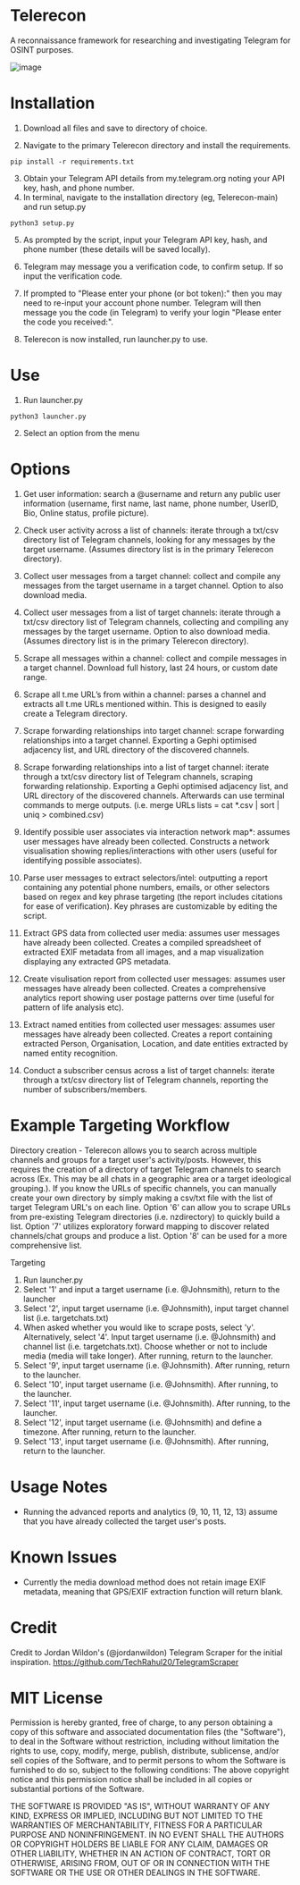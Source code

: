 # Telerecon
A reconnaissance framework for researching and investigating Telegram for OSINT purposes.

![image](https://github.com/sockysec/Telerecon/assets/121141737/096861e9-5f4d-42cb-8360-9a59676460ce)


# Installation 

1. Download all files and save to directory of choice.

2. Navigate to the primary Telerecon directory and install the requirements.
```
pip install -r requirements.txt
```

3. Obtain your Telegram API details from my.telegram.org noting your API key, hash, and phone number.
4. In terminal, navigate to the installation directory (eg, Telerecon-main) and run setup.py
```
python3 setup.py
```
5. As prompted by the script, input your Telegram API key, hash, and phone number (these details will be saved locally).
6. Telegram may message you a verification code, to confirm setup. If so input the verification code.
7. If prompted to "Please enter your phone (or bot token):" then you may need to re-input your account phone number. Telegram will then message you the code (in Telegram) to verify your login "Please enter the code you received:".

8. Telerecon is now installed, run launcher.py to use.


# Use

1. Run launcher.py
```
python3 launcher.py
```
2. Select an option from the menu

# Options

1. Get user information: search a @username and return any public user information (username, first name, last name, phone number, UserID, Bio, Online status, profile picture).

2. Check user activity across a list of channels: iterate through a txt/csv directory list of Telegram channels, looking for any messages by the target username. (Assumes directory list is in the primary Telerecon directory).

3. Collect user messages from a target channel: collect and compile any messages from the target username in a target channel. Option to also download media. 

4. Collect user messages from a list of target channels: iterate through a txt/csv directory list of Telegram channels, collecting and compiling any messages by the target username. Option to also download media. (Assumes directory list is in the primary Telerecon directory).

5. Scrape all messages within a channel: collect and compile messages in a target channel. Download full history, last 24 hours, or custom date range.

6. Scrape all t.me URL’s from within a channel: parses a channel and extracts all t.me URLs mentioned within. This is designed to easily create a Telegram directory.

7. Scrape forwarding relationships into target channel: scrape forwarding relationships into a target channel. Exporting a Gephi optimised adjacency list, and URL directory of the discovered channels.

8. Scrape forwarding relationships into a list of target channel: iterate through a txt/csv directory list of Telegram channels, scraping forwarding relationship. Exporting a Gephi optimised adjacency list, and URL directory of the discovered channels. Afterwards can use terminal commands to merge outputs. (i.e. merge URLs lists = cat *.csv | sort | uniq > combined.csv)

9. Identify possible user associates via interaction network map*: assumes user messages have already been collected. Constructs a network visualisation showing replies/interactions with other users (useful for identifying possible associates).  

10. Parse user messages to extract selectors/intel: outputting a report containing any potential phone numbers, emails, or other selectors based on regex and key phrase targeting (the report includes citations for ease of verification). Key phrases are customizable by editing the script.

11. Extract GPS data from collected user media: assumes user messages have already been collected. Creates a compiled spreadsheet of extracted EXIF metadata from all images, and a map visualization displaying any extracted GPS metadata.

12. Create visulisation report from collected user messages: assumes user messages have already been collected. Creates a comprehensive analytics report showing user postage patterns over time (useful for pattern of life analysis etc).

13. Extract named entities from collected user messages: assumes user messages have already been collected. Creates a report containing extracted Person, Organisation, Location, and date entities extracted by named entity recognition.

14. Conduct a subscriber census across a list of target channels: iterate through a txt/csv directory list of Telegram channels, reporting the number of subscribers/members.


# Example Targeting Workflow

Directory creation - Telerecon allows you to search across multiple channels and groups for a target user's activity/posts. However, this requires the creation of a directory of target Telegram channels to search across (Ex. This may be all chats in a geographic area or a target ideological grouping.). If you know the URLs of specific channels, you can manually create your own directory by simply making a csv/txt file with the list of target Telegram URL's on each line. Option '6' can allow you to scrape URLs from pre-existing Telegram directories (i.e. nzdirectory) to quickly build a list. Option '7' utilizes exploratory forward mapping to discover related channels/chat groups and produce a list. Option '8' can be used for a more comprehensive list.

Targeting
1. Run launcher.py
2. Select '1' and input a target username (i.e. @Johnsmith), return to the launcher
3. Select '2', input target username (i.e. @Johnsmith), input target channel list (i.e. targetchats.txt)
4. When asked whether you would like to scrape posts, select 'y'. Alternatively, select '4'. Input target username (i.e. @Johnsmith) and channel list (i.e. targetchats.txt). Choose whether or not to include media (media will take longer). After running, return to the launcher.
5. Select '9', input target username (i.e. @Johnsmith). After running, return to the launcher.
6. Select '10', input target username (i.e. @Johnsmith). After running, to the launcher.
7. Select '11', input target username (i.e. @Johnsmith). After running, to the launcher.
8. Select '12', input target username (i.e. @Johnsmith) and define a timezone. After running, return to the launcher.
7. Select '13', input target username (i.e. @Johnsmith). After running, return to the launcher.
   

# Usage Notes

- Running the advanced reports and analytics (9, 10, 11, 12, 13) assume that you have already collected the target user's posts.


# Known Issues
- Currently the media download method does not retain image EXIF metadata, meaning that GPS/EXIF extraction function will return blank.



# Credit

Credit to Jordan Wildon's (@jordanwildon) Telegram Scraper for the initial inspiration. https://github.com/TechRahul20/TelegramScraper



# MIT License

Permission is hereby granted, free of charge, to any person obtaining a copy of this software and associated documentation files (the "Software"), to deal in the Software without restriction, including without limitation the rights to use, copy, modify, merge, publish, distribute, sublicense, and/or sell copies of the Software, and to permit persons to whom the Software is furnished to do so, subject to the following conditions: The above copyright notice and this permission notice shall be included in all copies or substantial portions of the Software.

THE SOFTWARE IS PROVIDED "AS IS", WITHOUT WARRANTY OF ANY KIND, EXPRESS OR IMPLIED, INCLUDING BUT NOT LIMITED TO THE WARRANTIES OF MERCHANTABILITY, FITNESS FOR A PARTICULAR PURPOSE AND NONINFRINGEMENT. IN NO EVENT SHALL THE AUTHORS OR COPYRIGHT HOLDERS BE LIABLE FOR ANY CLAIM, DAMAGES OR OTHER LIABILITY, WHETHER IN AN ACTION OF CONTRACT, TORT OR OTHERWISE, ARISING FROM, OUT OF OR IN CONNECTION WITH THE SOFTWARE OR THE USE OR OTHER DEALINGS IN THE SOFTWARE.
